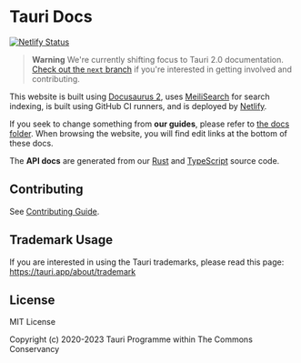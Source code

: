 # Tauri Docs

[![Netlify Status](https://api.netlify.com/api/v1/badges/0bc4e65a-3a3a-4074-9401-1f094ecd0508/deploy-status)](https://app.netlify.com/sites/tauri/deploys)

> **Warning**
> We're currently shifting focus to Tauri 2.0 documentation.  
> [Check out the `next` branch](https://github.com/tauri-apps/tauri-docs/tree/next) if you're interested in getting involved and contributing.

This website is built using [Docusaurus 2], uses [MeiliSearch] for search indexing, is built using GitHub CI runners, and is deployed by [Netlify].

If you seek to change something from **our guides**, please refer to [the docs folder].
When browsing the website, you will find edit links at the bottom of these docs.

The **API docs** are generated from our [Rust] and [TypeScript] source code.

## Contributing

See [Contributing Guide].

## Trademark Usage

If you are interested in using the Tauri trademarks, please read this page: https://tauri.app/about/trademark

## License

MIT License

Copyright (c) 2020-2023 Tauri Programme within The Commons Conservancy

[docusaurus 2]: https://v2.docusaurus.io/
[meilisearch]: https://github.com/meilisearch/
[netlify]: https://www.netlify.com
[the docs folder]: ./docs
[typescript]: https://github.com/tauri-apps/tauri/tree/dev/tooling/api
[rust]: https://github.com/tauri-apps/tauri/tree/dev/core/tauri
[contributing guide]: ./.github/CONTRIBUTING.md
